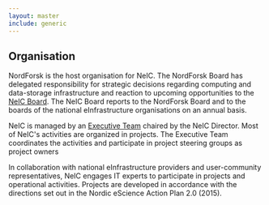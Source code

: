 ```yaml
---
layout: master
include: generic
---
```


## Organisation

NordForsk is the host organisation for NeIC. The NordForsk Board has delegated
responsibility for strategic decisions regarding computing and data-storage
infrastructure and reaction to upcoming opportunities to the [NeIC Board](/activities/office/#board).
The NeIC Board reports to
the NordForsk Board and to the boards of the national eInfrastructure
organisations on an annual basis.

NeIC is managed by an [Executive Team](/activities/office/#executive-team)
chaired by the NeIC Director. Most of NeIC's
activities are organized in projects. The Executive Team coordinates the
activities and participate in project steering groups as project owners

In collaboration with national eInfrastructure providers and user-community
representatives, NeIC engages IT experts to participate in projects and
operational activities. Projects are developed in accordance with the directions
set out in the Nordic eScience Action Plan 2.0 (2015).
